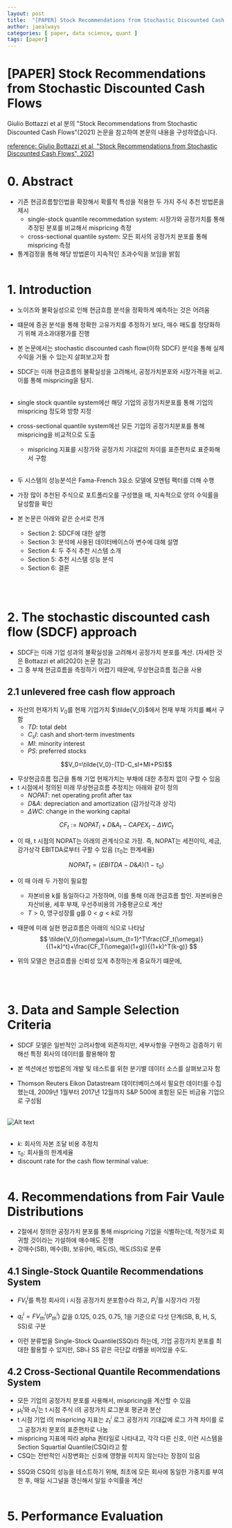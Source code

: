 ```yaml
---
layout: post
title:  "[PAPER] Stock Recommendations from Stochastic Discounted Cash Flows"
author: jaealways
categories: [ paper, data science, quant ]
tags: [paper]
---
```



# [PAPER] Stock Recommendations from Stochastic Discounted Cash Flows

Giulio Bottazzi et al 분의 "Stock Recommendations from Stochastic Discounted Cash Flows"(2021) 논문을 참고하여 본문의 내용을 구성하였습니다.

[reference: Giulio Bottazzi et al, "Stock Recommendations from Stochastic Discounted Cash Flows", 2021](https://deliverypdf.ssrn.com/delivery.php?ID=677119021086099003107004113112120088127008049065074002106109012027029105077120086073029003016045000030051090126087017114113080057042094035072064001004122066086122031089032086024031106116075084082002093085093098090116124028013090083084122064102106106013&EXT=pdf&INDEX=TRUE)


# 0. Abstract

- 기존 현금흐름할인법을 확장해서 확률적 특성을 적용한 두 가지 주식 추천 방법론을 제시
    - single-stock quantile recommedation system: 시장가와 공정가치를 통해 추정된 분포를 비교해서 mispricing 측정
    - cross-sectional quantile system: 모든 회사의 공정가치 분포를 통해 mispricing 측정
- 통계검정을 통해 해당 방법론이 지속적인 초과수익을 보임을 밝힘
<br><br>
# 1. Introduction

- 노이즈와 불확실성으로 인해 현금흐름 분석을 정확하게 예측하는 것은 어려움
- 떄문에 증권 분석을 통해 정확한 고유가치를 추정하기 보다, 매수 매도를 정당화하기 위해 과소과대평가를 진행
- 본 논문에서는 stochastic discounted cash flow(이하 SDCF) 분석을 통해 실제 수익을 거둘 수 있는지 살펴보고자 함
- SDCF는 미래 현금흐름의 불확실성을 고려해서, 공정가치분포와 시장가격을 비교. 이를 통해 mispricing을 탐지.<br><br>


- single stock quantile system에선 해당 기업의 공정가치분포를 통해 기업의 mispricing 정도와 방향 지정
- cross-sectional quantile system에선 모든 기업의 공정가치분포를 통해 mispricing을 비교적으로 도출
    - mispricing 지표를 시장가와 공정가치 기대값의 차이를 표준편차로 표준화해서 구함
<br><br>
- 두 시스템의 성능분석은 Fama-French 3요소 모델에 모멘텀 팩터를 더해 수행
- 가장 많이 추천된 주식으로 포트폴리오를 구성했을 때, 지속적으로 양의 수익률을 달성함을 확인

- 본 논문은 아래와 같은 순서로 전개
    - Section 2: SDCF에 대한 설명
    - Section 3: 분석에 사용된 데이터베이스아 변수에 대해 설명
    - Section 4: 두 주식 추천 시스템 소개
    - Section 5: 추천 시스템 성능 분석
    - Section 6: 결론

<br><br>
# 2. The stochastic discounted cash flow (SDCF) approach

- SDCF는 미래 기업 성과의 불확실성을 고려해서 공정가치 분포를 계산. (자세한 것은 Bottazzi et all(2020) 논문 참고)
- 그 중 부채 현금흐름을 측정하기 어렵기 때문에, 무상현금흐름 접근을 사용

## 2.1 unlevered free cash flow approach

- 자산의 현재가치 $V_0$를 현재 기업가치 $\tilde{V_0}$에서 현재 부채 가치를 뺴서 구함
    - $TD$: total debt
    - $C_sI$: cash and short-term investments
    - $MI$: minority interest
    - $PS$: preferred stocks

$$V_0=\tilde{V_0}-(TD-C_sI+MI+PS)$$

- 무상현금흐름 접근을 통해 기업 현재가치는 부채에 대한 추정치 없이 구할 수 있음
- t 시점에서 정의된 미래 무상현금흐름 추정치는 아래와 같이 정의
    - $NOPAT$: net operating profit after tax
    - $D\&A$: depreciation and amortization (감가상각과 상각)
    - $\Delta WC$: change in the working capital

$${CF}_t:={NOPAT}_i+D\&A_t-{CAPEX}_t-\Delta WC_t$$

- 이 때, t 시점의 NOPAT는 아래의 관계식으로 가정. 즉, NOPAT는 세전이익, 세금, 감가상각 EBITDA로부터 구할 수 있음 ($\tau_0$는 한계세율)

$${NOPAT}_t=(EBITDA-D\&A)(1-\tau_0)$$

- 이 때 아래 두 가정이 필요함
    - 자본비용 k를 동일하다고 가정하며, 이를 통해 미래 현금흐름 할인. 자본비용은 자산비용, 세후 부채, 우선주비용의 가중평균으로 계산
    - $T>0$, 영구성장률 g를 $0<g<k$로 가정
- 때문에 미래 실현 현금흐름은 아래의 식으로 나타남
$$ \tilde{V_0}(\omega)=\sum_{t=1}^T\frac{CF_t(\omega)}{(1+k)^t}+\frac{CF_T(\omega)(1+g)}{(1+k)^T(k-g)} $$

- 위의 모델은 현금흐름을 신뢰성 있게 추정하는게 중요하기 떄문에, 

<br><br>
# 3. Data and Sample Selection Criteria

- SDCF 모델은 일반적인 고려사항에 외존하지만, 세부사항을 구현하고 검증하기 위해선 특정 회사의 데이터를 활용해야 함
- 본 섹션에선 방법론의 개발 및 테스트를 위한 분기별 데이터 소스를 살펴보고자 함

- Thomson Reuters Eikon Datastream 데이터베이스에서 필요한 데이터를 수집했는데, 2009년 1월부터 2017년 12월까지 S&P 500에 포함된 모든 비금융 기업으로 구성됨
<br><br>

![Alt text](jaealways.github.io/_posts/Image/2023-09-19-Stock-Recommendations-from-Stochastic-Discounted-Cash-Flows/image.png)
<br><br>

- $k$: 회사의 자본 조달 비용 추정치
- $\tau_0$: 회사들의 한계세율
- discount rate for the cash flow terminal value: 
<br><br>

# 4. Recommendations from Fair Vaule Distributions

- 2절에서 정의한 공정가치 분포를 통해 mispricing 기업을 식별하는데, 적정가로 회귀할 것이라는 가설하에 매수매도 진행
- 강매수(SB), 매수(B), 보유(H), 매도(S), 매도(SS)로 분류

## 4.1 Single-Stock Quantile Recommendations System

- $FV_t^i$를 특정 회사의 i 시점 공정가치 분포함수라 하고, $P_t^i$를 시장가라 가정
- $q_t^i=FV_{th}^i(P_{th}^i)$ 값을 0.125, 0.25, 0.75, 1을 기준으로 다섯 단계(SB, B, H, S, SS)로 구분

- 이런 분류법을 Single-Stock Quantile(SSQ)라 하는데, 기업 공정가치 분포를 최대한 활용할 수 있지만, SB나 SS 같은 극단값 라벨을 비어있을 수도.

## 4.2 Cross-Sectional Quantile Recommendations System

- 모든 기업의 공정가치 분포를 사용해서, mispricing을 계산할 수 있음
- $\mu_t^i$와 $\sigma_t^i$는 t 시점 주식 i의 공정가치 로그분포 평균과 분산
- t 시점 기업 i의 mispricing 지표는 $z_t^i$ 로그 공정가치 기대값에 로그 가격 차이를 로그 공정가치 분포의 표준편차로 나눔
- mispricing 지표에 따라 alpha 퀀타일로 나타내고, 각각 다른 신호, 이런 시스템을 Section Squartial Quantile(CSQ)라고 함
- CSQ는 전반적인 시장변화는 신호에 영향을 미치지 않는다는 장점이 있음
<br><br>
- SSQ와 CSQ의 성능을 테스트하기 위해, 최초에 모든 회사에 동일한 가중치를 부여한 후, 매일 시그널을 갱신해서 일일 수익률을 계산
<br><br>

# 5. Performance Evaluation

